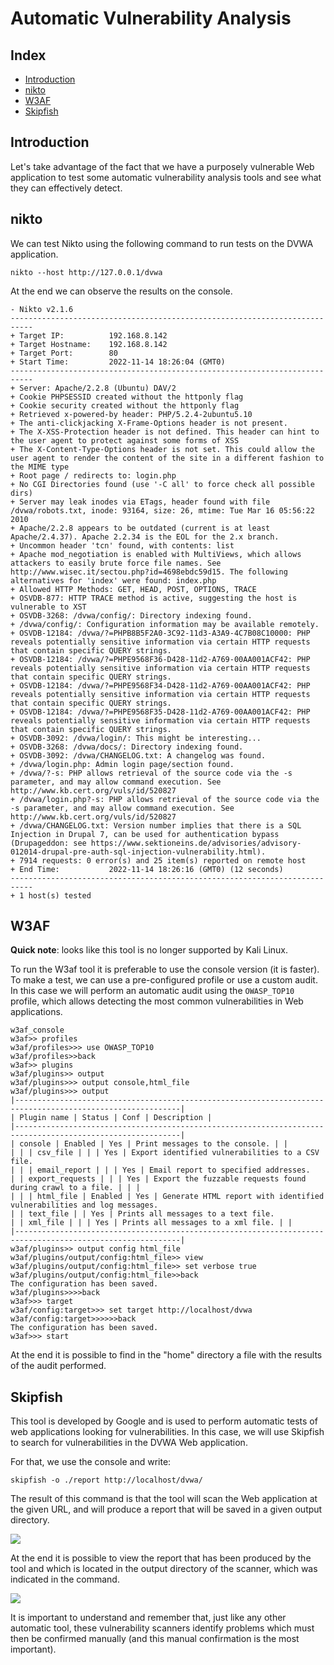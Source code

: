 # Automatic Vulnerability Analysis <!-- omit in toc -->
## Index <!-- omit in toc -->
- [Introduction](#introduction)
- [nikto](#nikto)
- [W3AF](#w3af)
- [Skipfish](#skipfish)

## Introduction

Let's take advantage of the fact that we have a purposely vulnerable Web application to test some automatic vulnerability analysis tools and see what they can effectively detect.

## nikto

We can test Nikto using the following command to run tests on the DVWA application.

    nikto --host http://127.0.0.1/dvwa

At the end we can observe the results on the console.

    - Nikto v2.1.6
    ---------------------------------------------------------------------------
    + Target IP:          192.168.8.142
    + Target Hostname:    192.168.8.142
    + Target Port:        80
    + Start Time:         2022-11-14 18:26:04 (GMT0)
    ---------------------------------------------------------------------------
    + Server: Apache/2.2.8 (Ubuntu) DAV/2
    + Cookie PHPSESSID created without the httponly flag
    + Cookie security created without the httponly flag
    + Retrieved x-powered-by header: PHP/5.2.4-2ubuntu5.10
    + The anti-clickjacking X-Frame-Options header is not present.
    + The X-XSS-Protection header is not defined. This header can hint to the user agent to protect against some forms of XSS
    + The X-Content-Type-Options header is not set. This could allow the user agent to render the content of the site in a different fashion to the MIME type
    + Root page / redirects to: login.php
    + No CGI Directories found (use '-C all' to force check all possible dirs)
    + Server may leak inodes via ETags, header found with file /dvwa/robots.txt, inode: 93164, size: 26, mtime: Tue Mar 16 05:56:22 2010
    + Apache/2.2.8 appears to be outdated (current is at least Apache/2.4.37). Apache 2.2.34 is the EOL for the 2.x branch.
    + Uncommon header 'tcn' found, with contents: list
    + Apache mod_negotiation is enabled with MultiViews, which allows attackers to easily brute force file names. See http://www.wisec.it/sectou.php?id=4698ebdc59d15. The following alternatives for 'index' were found: index.php
    + Allowed HTTP Methods: GET, HEAD, POST, OPTIONS, TRACE 
    + OSVDB-877: HTTP TRACE method is active, suggesting the host is vulnerable to XST
    + OSVDB-3268: /dvwa/config/: Directory indexing found.
    + /dvwa/config/: Configuration information may be available remotely.
    + OSVDB-12184: /dvwa/?=PHPB8B5F2A0-3C92-11d3-A3A9-4C7B08C10000: PHP reveals potentially sensitive information via certain HTTP requests that contain specific QUERY strings.
    + OSVDB-12184: /dvwa/?=PHPE9568F36-D428-11d2-A769-00AA001ACF42: PHP reveals potentially sensitive information via certain HTTP requests that contain specific QUERY strings.
    + OSVDB-12184: /dvwa/?=PHPE9568F34-D428-11d2-A769-00AA001ACF42: PHP reveals potentially sensitive information via certain HTTP requests that contain specific QUERY strings.
    + OSVDB-12184: /dvwa/?=PHPE9568F35-D428-11d2-A769-00AA001ACF42: PHP reveals potentially sensitive information via certain HTTP requests that contain specific QUERY strings.
    + OSVDB-3092: /dvwa/login/: This might be interesting...
    + OSVDB-3268: /dvwa/docs/: Directory indexing found.
    + OSVDB-3092: /dvwa/CHANGELOG.txt: A changelog was found.
    + /dvwa/login.php: Admin login page/section found.
    + /dvwa/?-s: PHP allows retrieval of the source code via the -s parameter, and may allow command execution. See http://www.kb.cert.org/vuls/id/520827
    + /dvwa/login.php?-s: PHP allows retrieval of the source code via the -s parameter, and may allow command execution. See http://www.kb.cert.org/vuls/id/520827
    + /dvwa/CHANGELOG.txt: Version number implies that there is a SQL Injection in Drupal 7, can be used for authentication bypass (Drupageddon: see https://www.sektioneins.de/advisories/advisory-012014-drupal-pre-auth-sql-injection-vulnerability.html).
    + 7914 requests: 0 error(s) and 25 item(s) reported on remote host
    + End Time:           2022-11-14 18:26:16 (GMT0) (12 seconds)
    ---------------------------------------------------------------------------
    + 1 host(s) tested

## W3AF

**Quick note**: looks like this tool is no longer supported by Kali Linux.

To run the W3af tool it is preferable to use the console version (it is faster). To make a test, we can use a pre-configured profile or use a custom audit. In this case we will perform an automatic audit using the `OWASP_TOP10` profile, which allows detecting the most common vulnerabilities in Web applications.

    w3af_console
    w3af>> profiles
    w3af/profiles>>> use OWASP_TOP10
    w3af/profiles>>back
    w3af>> plugins
    w3af/plugins>> output
    w3af/plugins>>> output console,html_file
    w3af/plugins>>> output
    |-----------------------------------------------------------------------------------------------------------|
    | Plugin name | Status | Conf | Description |
    |-----------------------------------------------------------------------------------------------------------|
    | console | Enabled | Yes | Print messages to the console. | |
    | | | csv_file | | | Yes | Export identified vulnerabilities to a CSV file.
    | | | email_report | | | Yes | Email report to specified addresses.
    | | export_requests | | | Yes | Export the fuzzable requests found during crawl to a file. | | |
    | | | html_file | Enabled | Yes | Generate HTML report with identified vulnerabilities and log messages.
    | | text_file | | Yes | Prints all messages to a text file.
    | | xml_file | | | Yes | Prints all messages to a xml file. | |
    |-----------------------------------------------------------------------------------------------------------| 
    w3af/plugins>> output config html_file
    w3af/plugins/output/config:html_file>> view
    w3af/plugins/output/config:html_file>> set verbose true
    w3af/plugins/output/config:html_file>>back
    The configuration has been saved.
    w3af/plugins>>>>back
    w3af>>> target
    w3af/config:target>>> set target http://localhost/dvwa
    w3af/config:target>>>>>>back
    The configuration has been saved.
    w3af>>> start
At the end it is possible to find in the "home" directory a file with the results of the audit performed.

## Skipfish

This tool is developed by Google and is used to perform automatic tests of web applications looking for vulnerabilities. In this case, we will use Skipfish to search for vulnerabilities in the DVWA Web application.

For that, we use the console and write:

    skipfish -o ./report http://localhost/dvwa/

The result of this command is that the tool will scan the Web application at the given URL, and will produce a report that will be saved in a given output directory.

![](../assets/picture02.png)
 
At the end it is possible to view the report that has been produced by the tool and which is located in the output directory of the scanner, which was indicated in the command.
 
![](../assets/picture03.png)

It is important to understand and remember that, just like any other automatic tool, these vulnerability scanners identify problems which must then be confirmed manually (and this manual confirmation is the most important).